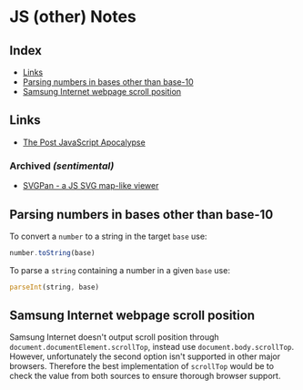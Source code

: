 # JS (other) Notes

## Index

  - [Links](#links)
  - [Parsing numbers in bases other than base-10](#parsing-numbers-in-bases-other-than-base-10)
  - [Samsung Internet webpage scroll position](#samsung-internet-webpage-scroll-position)

## Links

  - [The Post JavaScript Apocalypse](https://www.youtube.com/watch?v=99Zacm7SsWQ)

### Archived *(sentimental)*

  - [SVGPan - a JS SVG map-like viewer](http://www.vleo.net/svgpan-a-javascript-svg-panzoomdrag-library/)

## Parsing numbers in bases other than base-10

To convert a `number` to a string in the target `base` use:
```javascript
number.toString(base)
```

To parse a `string` containing a number in a given `base` use:
```javascript
parseInt(string, base)
```

## Samsung Internet webpage scroll position

Samsung Internet doesn't output scroll position through `document.documentElement.scrollTop`, instead use `document.body.scrollTop`. However, unfortunately the second option isn't supported in other major browsers. Therefore the best implementation of `scrollTop` would be to check the value from both sources to ensure thorough browser support.

